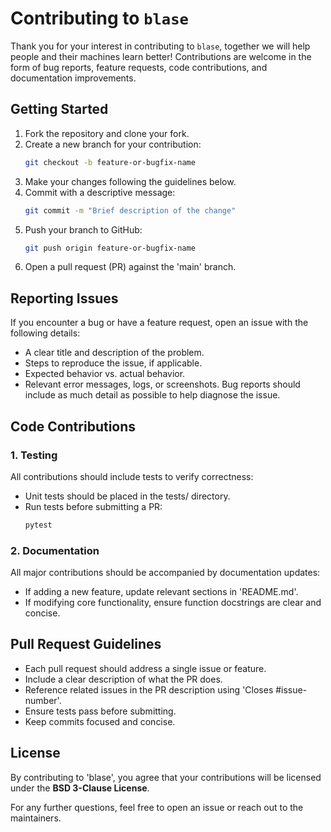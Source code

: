 # Contributing to `blase`

Thank you for your interest in contributing to `blase`, together we will help people and their machines learn better! Contributions are welcome in the form of bug reports, feature requests, code contributions, and documentation improvements.

## Getting Started

1. Fork the repository and clone your fork.
2. Create a new branch for your contribution:
   ```sh
   git checkout -b feature-or-bugfix-name
   ```
3. Make your changes following the guidelines below.
4. Commit with a descriptive message:
   ```sh
   git commit -m "Brief description of the change"
   ```
5. Push your branch to GitHub:
   ```sh
   git push origin feature-or-bugfix-name
   ```
6. Open a pull request (PR) against the 'main' branch.

## Reporting Issues
If you encounter a bug or have a feature request, open an issue with the following details:
- A clear title and description of the problem.
- Steps to reproduce the issue, if applicable.
- Expected behavior vs. actual behavior.
- Relevant error messages, logs, or screenshots.
Bug reports should include as much detail as possible to help diagnose the issue.

## Code Contributions
### 1. Testing
All contributions should include tests to verify correctness:
- Unit tests should be placed in the tests/ directory.
- Run tests before submitting a PR:
   ```sh
   pytest
   ```
### 2. Documentation
All major contributions should be accompanied by documentation updates:
- If adding a new feature, update relevant sections in 'README.md'.
- If modifying core functionality, ensure function docstrings are clear and concise.

## Pull Request Guidelines
- Each pull request should address a single issue or feature.
- Include a clear description of what the PR does.
- Reference related issues in the PR description using 'Closes #issue-number'.
- Ensure tests pass before submitting.
- Keep commits focused and concise.

## License
By contributing to 'blase', you agree that your contributions will be licensed under the **BSD 3-Clause License**.

For any further questions, feel free to open an issue or reach out to the maintainers.
